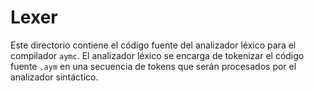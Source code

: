 # Lexer

Este directorio contiene el código fuente del analizador léxico para el compilador `aymc`. El analizador léxico se encarga de tokenizar el código fuente `.aym` en una secuencia de tokens que serán procesados por el analizador sintáctico.
